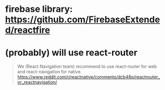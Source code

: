 # firebase library: https://github.com/FirebaseExtended/reactfire
# (probably) will use react-router
> We (React Navigation team) recommend to use react-router for web and react-navigation for native.
https://www.reddit.com/r/reactnative/comments/dcb48q/reactrouter_or_reactnavigation/